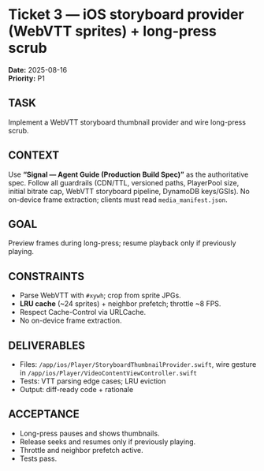 
# Ticket 3 — iOS storyboard provider (WebVTT sprites) + long-press scrub
**Date:** 2025-08-16  
**Priority:** P1

## TASK
Implement a WebVTT storyboard thumbnail provider and wire long-press scrub.

## CONTEXT
Use **“Signal — Agent Guide (Production Build Spec)”** as the authoritative spec. Follow all guardrails (CDN/TTL, versioned paths, PlayerPool size, initial bitrate cap, WebVTT storyboard pipeline, DynamoDB keys/GSIs). No on-device frame extraction; clients must read `media_manifest.json`.


## GOAL
Preview frames during long-press; resume playback only if previously playing.

## CONSTRAINTS
- Parse WebVTT with `#xywh`; crop from sprite JPGs.
- **LRU cache** (~24 sprites) + neighbor prefetch; throttle ~8 FPS.
- Respect Cache-Control via URLCache.
- No on-device frame extraction.

## DELIVERABLES
- Files: `/app/ios/Player/StoryboardThumbnailProvider.swift`, wire gesture in `/app/ios/Player/VideoContentViewController.swift`
- Tests: VTT parsing edge cases; LRU eviction
- Output: diff-ready code + rationale

## ACCEPTANCE
- Long-press pauses and shows thumbnails.
- Release seeks and resumes only if previously playing.
- Throttle and neighbor prefetch active.
- Tests pass.

